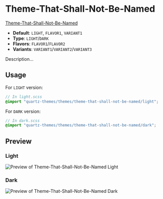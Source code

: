 # Theme-That-Shall-Not-Be-Named

[Theme-That-Shall-Not-Be-Named](#)

- **Default**: `LIGHT`, `FLAVOR1`, `VARIANT1`
- **Type**: `LIGHT`/`DARK`
- **Flavors**: `FLAVOR1`/`FLAVOR2`
- **Variants**: `VARIANT1`/`VARIANT2`/`VARIANT3`

Description...

## Usage

For `LIGHT` version:

```scss
// In light.scss
@import "quartz-themes/themes/theme-that-shall-not-be-named/light";
```

For `DARK` version:

```scss
// In dark.scss
@import "quartz-themes/themes/theme-that-shall-not-be-named/dark";
```

## Preview

### Light

![Preview of Theme-That-Shall-Not-Be-Named Light](preview-light.png)

### Dark

![Preview of Theme-That-Shall-Not-Be-Named Dark](preview-dark.png)
